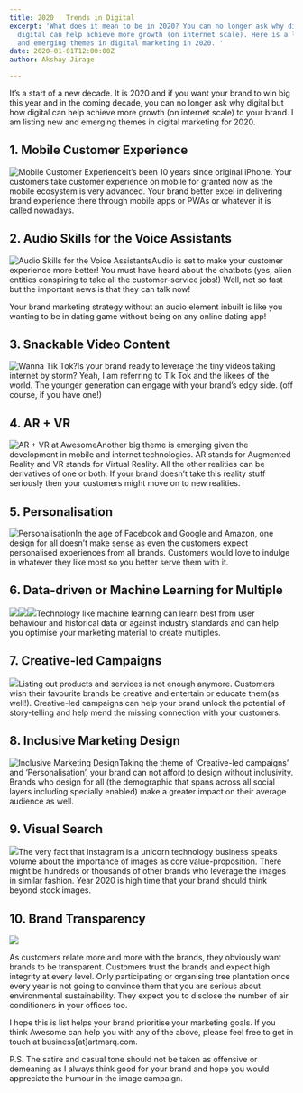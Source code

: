 ```yaml
---
title: 2020 | Trends in Digital
excerpt: 'What does it mean to be in 2020? You can no longer ask why digital but how
  digital can help achieve more growth (on internet scale). Here is a list of new
  and emerging themes in digital marketing in 2020. '
date: 2020-01-01T12:00:00Z
author: Akshay Jirage

---
```

It’s a start of a new decade. It is 2020 and if you want your brand to win big this year and in the coming decade, you can no longer ask why digital but how digital can help achieve more growth (on internet scale) to your brand. I am listing new and emerging themes in digital marketing for 2020.

## 1. Mobile Customer Experience

![Mobile Customer Experience](/uploads/mobile-experience.png "Experience on mobile is key for brands in 2020")It’s been 10 years since original iPhone. Your customers take customer experience on mobile for granted now as the mobile ecosystem is very advanced. Your brand better excel in delivering brand experience there through mobile apps or PWAs or whatever it is called nowadays.

## 2. Audio Skills for the Voice Assistants

![Audio Skills for the Voice Assistants](/uploads/voice-assistants.png "Audio assistants are here to stay")Audio is set to make your customer experience more better! You must have heard about the chatbots (yes, alien entities conspiring to take all the customer-service jobs!) Well, not so fast but the important news is that they can talk now!

Your brand marketing strategy without an audio element inbuilt is like you wanting to be in dating game without being on any online dating app!

## 3. Snackable Video Content

![Wanna Tik Tok?](/uploads/snack-video.png "Snackable Video")Is your brand ready to leverage the tiny videos taking internet by storm? Yeah, I am referring to Tik Tok and the likees of the world. The younger generation can engage with your brand’s edgy side. (off course, if you have one!)

## 4. AR + VR

![AR + VR at Awesome](/uploads/ARVR.png "AR + VR")Another big theme is emerging given the development in mobile and internet technologies. AR stands for Augmented Reality and VR stands for Virtual Reality. All the other realities can be derivatives of one or both. If your brand doesn’t take this reality stuff seriously then your customers might move on to new realities.

## 5. Personalisation

![Personalisation](/uploads/personalisation.png "Show me Cats")In the age of Facebook and Google and Amazon, one design for all doesn’t make sense as even the customers expect personalised experiences from all brands. Customers would love to indulge in whatever they like most so you better serve them with it.

## 6. Data-driven or Machine Learning for Multiple

![](/uploads/ml-multiple01.png)![](/uploads/ml-multiple03.png)![](/uploads/ml-multiple02.png)Technology like machine learning can learn best from user behaviour and historical data or against industry standards and can help you optimise your marketing material to create multiples.

## 7. Creative-led Campaigns

![](/uploads/creative-led.png)Listing out products and services is not enough anymore. Customers wish their favourite brands be creative and entertain or educate them(as well!). Creative-led campaigns can help your brand unlock the potential of story-telling and help mend the missing connection with your customers.

## 8. Inclusive Marketing Design

![Inclusive Marketing Design](/uploads/party-for-all.png "Party for all means Inclusive Marketing Design")Taking the theme of ‘Creative-led campaigns’ and ‘Personalisation’, your brand can not afford to design without inclusivity. Brands who design for all (the demographic that spans across all social layers including specially enabled) make a greater impact on their average audience as well.

## 9. Visual Search

![](/uploads/image-search.png)The very fact that Instagram is a unicorn technology business speaks volume about the importance of images as core value-proposition. There might be hundreds or thousands of other brands who leverage the images in similar fashion. Year 2020 is high time that your brand should think beyond stock images.

## 10. Brand Transparency

![](/uploads/brand-transperancy.png)

As customers relate more and more with the brands, they obviously want brands to be transparent. Customers trust the brands and expect high integrity at every level. Only participating or organising tree plantation once every year is not going to convince them that you are serious about environmental sustainability. They expect you to disclose the number of air conditioners in your offices too.

I hope this is list helps your brand prioritise your marketing goals. If you think Awesome can help you with any of the above, please feel free to get in touch at business\[at\]artmarq.com.

P.S. The satire and casual tone should not be taken as offensive or demeaning as I always think good for your brand and hope you would appreciate the humour in the image campaign.